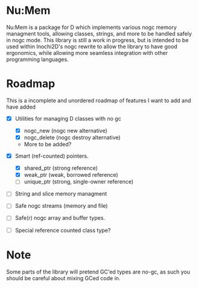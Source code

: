 # Nu:Mem
Nu:Mem is a package for D which implements various nogc memory managment tools, allowing classes, strings, and more to be handled safely in nogc mode.
This library is still a work in progress, but is intended to be used within Inochi2D's nogc rewrite to allow the library to have good ergonomics, 
while allowing more seamless integration with other programming languages.

# Roadmap
This is a incomplete and unordered roadmap of features I want to add and have added

 - [x] Utilities for managing D classes with no gc
   - [x] nogc_new (nogc new alternative)
   - [x] nogc_delete (nogc destroy alternative)
   - More to be added?
 - [x] Smart (ref-counted) pointers.
   - [x] shared_ptr (strong reference)
   - [x] weak_ptr (weak, borrowed reference)
   - [ ] unique_ptr (strong, single-owner reference)
 - [ ] String and slice memory managment
 - [ ] Safe nogc streams (memory and file)
 - [ ] Safe(r) nogc array and buffer types.
 - [ ] Special reference counted class type?


# Note
Some parts of the library will pretend GC'ed types are no-gc, as such you should be careful about mixing GCed code in.